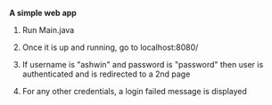 **A simple web app**

1. Run Main.java

2. Once it is up and running, go to localhost:8080/

3. If username is "ashwin" and password is "password" then user is authenticated and is redirected to a 2nd page

4. For any other credentials, a login failed message is displayed